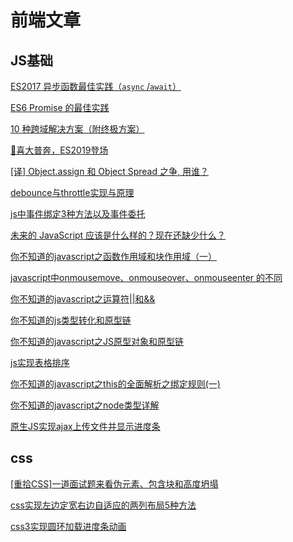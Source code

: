 # 前端文章


## JS基础

[ES2017 异步函数最佳实践（`async` /`await`）](./best-practices-aysnc.md)

[ES6 Promise 的最佳实践](./best-practices-es6-promise.md)

[10 种跨域解决方案（附终极方案）](./cors.md)

[ 🎉喜大普奔，ES2019登场](./es2019.md)

[[译] Object.assign 和 Object Spread 之争, 用谁？](./assign-spread.md)

[debounce与throttle实现与原理](./debounce.md)

[js中事件绑定3种方法以及事件委托](event.md)

[未来的 JavaScript 应该是什么样的？现在还缺少什么？](future-js.md)

[你不知道的javascript之函数作用域和块作用域（一）](./js-block.md)

[javascript中onmousemove、onmouseover、onmouseenter 的不同](./js-mouse.md)

[你不知道的javascript之运算符||和&&](./js-op.md)

[你不知道的js类型转化和原型链](./js-proto.md)

[你不知道的javascript之JS原型对象和原型链](./js-proto2.md)

[js实现表格排序](./js-sort.md)

[你不知道的javascript之this的全面解析之绑定规则(一)](./js-this.md)

[你不知道的javascript之node类型详解](./js-type.md)

[原生JS实现ajax上传文件并显示进度条](./js-upload.md)

## css

[[重拾CSS]一道面试题来看伪元素、包含块和高度坍塌](./collapsing-margins.md)

[css实现左边定宽右边自适应的两列布局5种方法](css-lianglie.md)

[css3实现圆环加载进度条动画](./css-loading.md)
